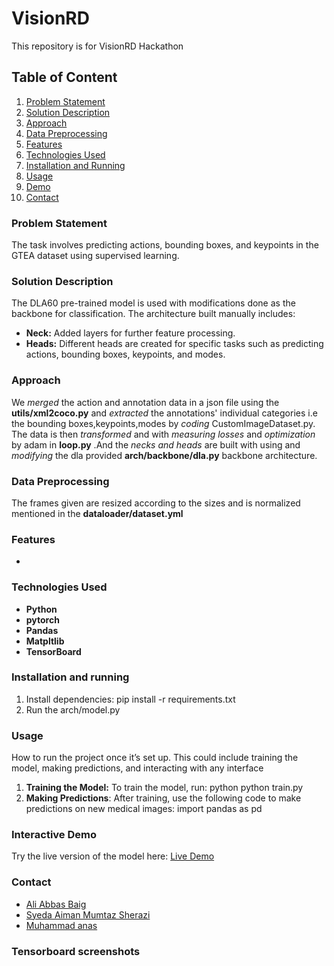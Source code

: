 # VisionRD
This repository is for VisionRD Hackathon

## Table of Content
1. [Problem Statement](#ProblemStatement)
2. [Solution Description](#SolutionDescription)
3. [Approach](#Approach)
4. [Data Preprocessing](#DataPreprocessing)
5. [Features](#Features)
6. [Technologies Used](#TechnologiesUsed)
7. [Installation and Running](#installationandrunning)
8. [Usage](#Usage)
9. [Demo](#InteractiveDemo)
10. [Contact](#Contact)
   
   

### Problem Statement
 The task involves predicting actions, bounding boxes, and keypoints in the GTEA dataset using supervised learning.


### Solution Description

 The DLA60 pre-trained model is used with modifications done as the backbone for classification. The architecture built manually includes:
   - **Neck:** Added layers for further feature processing.
   - **Heads:** Different heads are created for specific tasks such as predicting actions, bounding boxes, keypoints, and modes.
     

### Approach
 We *merged* the action and annotation data in a json file using the **utils/xml2coco.py** and *extracted* the annotations' individual categories i.e the bounding boxes,keypoints,modes 
 by *coding* CustomImageDataset.py. The data is then *transformed* and with *measuring losses* and *optimization* by adam in **loop.py** .And the *necks and heads* are built with using 
 and *modifying* the dla provided **arch/backbone/dla.py** backbone architecture.

### Data Preprocessing
 The frames given are resized according to the sizes and is normalized mentioned in the **dataloader/dataset.yml**

### Features
- 

### Technologies Used

- **Python**
- **pytorch**
- **Pandas**
- **Matpltlib**
- **TensorBoard**

### Installation and running
1. Install dependencies:
   pip install -r requirements.txt
2. Run the arch/model.py 
   

### Usage
 How to run the project once it’s set up. This could include training the model, making predictions, and interacting with any interface
1. **Training the Model:**
      To train the model, run:
       python
      python train.py 
2. **Making Predictions**: After training, use the following code to make predictions on new medical images:
      import pandas as pd
      

### Interactive Demo
 Try the live version of the model here: 
[Live Demo](https://example.com)

### Contact
   - [Ali Abbas Baig](mailto:)
   - [Syeda Aiman Mumtaz Sherazi](mailto:aimanmumtaz27@gmail.com)
   - [Muhammad anas](mailto:)
  
### Tensorboard screenshots 


